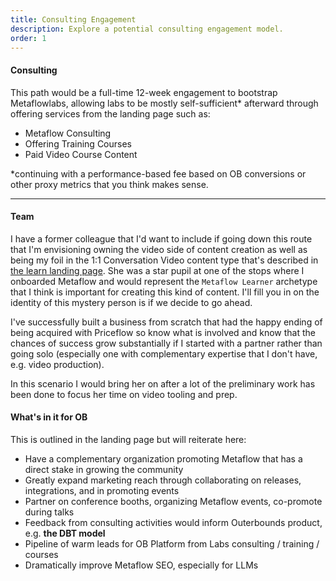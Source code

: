 ```yaml
---
title: Consulting Engagement
description: Explore a potential consulting engagement model.
order: 1
---
```


#### Consulting

This path would be a full-time 12-week engagement to bootstrap Metaflowlabs, allowing labs to be mostly self-sufficient\* afterward through offering services from the landing page such as:

- Metaflow Consulting
- Offering Training Courses
- Paid Video Course Content

\*continuing with a performance-based fee based on OB conversions or other proxy metrics that you think makes sense.

---

#### Team

I have a former colleague that I'd want to include if going down this route that I'm envisioning owning the video side of content creation as well as being my foil in the 1:1 Conversation Video content type that's described in [the learn landing page](/learn#video). She was a star pupil at one of the stops where I onboarded Metaflow and would represent the `Metaflow Learner` archetype that I think is important for creating this kind of content. I'll fill you in on the identity of this mystery person is if we decide to go ahead.

I've successfully built a business from scratch that had the happy ending of being acquired with Priceflow so know what is involved and know that the chances of success grow substantially if I started with a partner rather than going solo (especially one with complementary expertise that I don't have, e.g. video production).

In this scenario I would bring her on after a lot of the preliminary work has been done to focus her time on video tooling and prep.

#### What's in it for OB

This is outlined in the landing page but will reiterate here:

- Have a complementary organization promoting Metaflow that has a direct stake in growing the community
- Greatly expand marketing reach through collaborating on releases, integrations, and in promoting events
- Partner on conference booths, organizing Metaflow events, co-promote during talks 
- Feedback from consulting activities would inform Outerbounds product, e.g. **the DBT model**
- Pipeline of warm leads for OB Platform from Labs consulting / training / courses
- Dramatically improve Metaflow SEO, especially for LLMs
